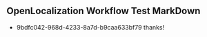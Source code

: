 ## OpenLocalization Workflow Test MarkDown
* 9bdfc042-968d-4233-8a7d-b9caa633bf79 thanks!

<!--HONumber=Aug16_HO4-->


